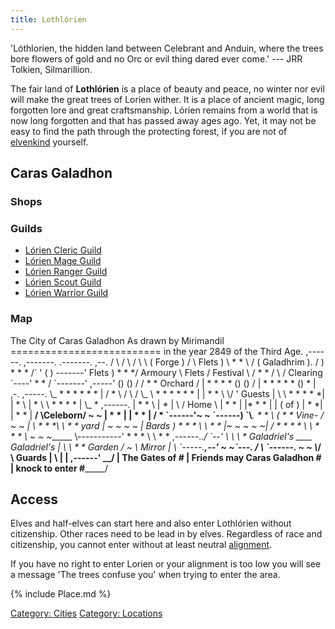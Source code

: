 ```yaml
---
title: Lothlórien
---
```


'Lóthlorien, the hidden land between Celebrant and Anduin, where the
trees bore flowers of gold and no Orc or evil thing dared ever come.'
--- JRR Tolkien, Silmarillion.

The fair land of **Lothlórien** is a place of beauty and peace, no
winter nor evil will make the great trees of Lorien wither. It is a
place of ancient magic, long forgotten lore and great craftsmanship.
Lórien remains from a world that is now long forgotten and that has
passed away ages ago. Yet, it may not be easy to find the path through
the protecting forest, if you are not of [elvenkind](elf "wikilink")
yourself.

## Caras Galadhon

### Shops

### Guilds

- [Lórien Cleric Guild](Lórien_Cleric_Guild "wikilink")
- [Lórien Mage Guild](Lórien_Mage_Guild "wikilink")
- [Lórien Ranger Guild](Lórien_Ranger_Guild "wikilink")
- [Lórien Scout Guild](Lórien_Scout_Guild "wikilink")
- [Lórien Warrior Guild](Lórien_Warrior_Guild "wikilink")

### Map

The City of Caras Galadhon As drawn by Mirimandil
========================== in the year 2849 of the Third Age. ,------.
,-------. .-------. ,--. / \\ / \\ / \\ \\ ( Forge ) / \\ Flets ) \\ \*
\* \\ / ( Galadhrim ). / ) \* \* \* /\` ' ( ) -------' Flets ) \* \* \*/
Armoury \\ Flets / Festival \\ / \* \* / \\ / Clearing \`----' \* \* /
\`-------' ,-----' () () / / \* \* Orchard / \| \* \* \* \* () () / \|
\* \* \* \* \* () \* \| ,-. ,-----. \\_ \* \* \* \* \* \* \| / \* \\ /
\\ / \\_ \\ \* \* \* \* \* \* \| \| \* \* \\ \\/ ' Guests \| \\ \\ \*
\* \* \* \*\| \| \* \\ \| \* \\ \\ \* \* \* \* \| \\_ \* ,------. \| \*
\* \\ \| \* \| \\ / Home \\ \| \* \* \| \|\* \* \* \| \| ( of ) \| \*
\*\| \| \* \* \| __/ \Celeborn/ ~ ~ \| \* \* \| \| \* \* \| / \*
\`------'~ ~ \`------) \`\\___. \* \* \\ ( \* \* Vine- / ~ ~ \| \\ \*
\* \*\\ \\ \* \* yard \| ~ ~ ~ ~ \| Bards ) \* \* \* \\ \\ \* \* \|~ ~ ~
~ ~\| / \* \* \* \* \\ \\ \* \* \* \\ ~ ~ ~______ \\-----------'
\* \* \* \\ \\ \* \* ,------._./ \`--' \\ \\ \\ \* Galadriel's ____
Galadriel's \| \\ \\ \* \* Garden / ~ \\ Mirror \| \\
\`-----.______,--' ~ ~\`---. / \\ \`------. ~ ~ \\_______/
\\ Guards \| \\ \| \| ,------' __/ \| The Gates of \# \| Friends may
Caras Galadhon \# \| knock to enter \#_______/

## Access

Elves and half-elves can start here and also enter Lothlórien without
citizenship. Other races need to be lead in by elves. Regardless of race
and citizenship, you cannot enter without at least neutral
[alignment](alignment "wikilink").

If you have no right to enter Lorien or your alignment is too low you
will see a message 'The trees confuse you' when trying to enter the
area.

{% include Place.md %}

[Category: Cities](Category:_Cities "wikilink") [Category:
Locations](Category:_Locations "wikilink")